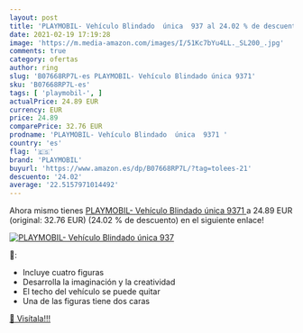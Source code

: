 ```yaml
---
layout: post
title: 'PLAYMOBIL- Vehículo Blindado  única  937 al 24.02 % de descuento'
date: 2021-02-19 17:19:28
image: 'https://m.media-amazon.com/images/I/51Kc7bYu4LL._SL200_.jpg'
comments: true
category: ofertas
author: ring
slug: 'B07668RP7L-es PLAYMOBIL- Vehículo Blindado única 9371'
sku: 'B07668RP7L-es'
tags: [ 'playmobil-', ]
actualPrice: 24.89 EUR
currency: EUR
price: 24.89
comparePrice: 32.76 EUR
prodname: 'PLAYMOBIL- Vehículo Blindado  única  9371 '
country: 'es'
flag: '🇪🇸'
brand: 'PLAYMOBIL'
buyurl: 'https://www.amazon.es/dp/B07668RP7L/?tag=tolees-21'
descuento: '24.02'
average: '22.5157971014492'
---
```


Ahora mismo tienes [PLAYMOBIL- Vehículo Blindado  única  9371 ](https://www.amazon.es/dp/B07668RP7L/?tag=tolees-21) a 24.89 EUR (original: 32.76 EUR) (24.02 %  de descuento) en el siguiente enlace!

[![PLAYMOBIL- Vehículo Blindado  única  937](https://m.media-amazon.com/images/I/51Kc7bYu4LL._SL200_.jpg)](https://www.amazon.es/dp/B07668RP7L/?tag=tolees-21)

🔎:

- Incluye cuatro figuras
- Desarrolla la imaginación y la creatividad
- El techo del vehículo se puede quitar
- Una de las figuras tiene dos caras

[🛒 Visítala!!!](https://www.amazon.es/dp/B07668RP7L/?tag=tolees-21)
